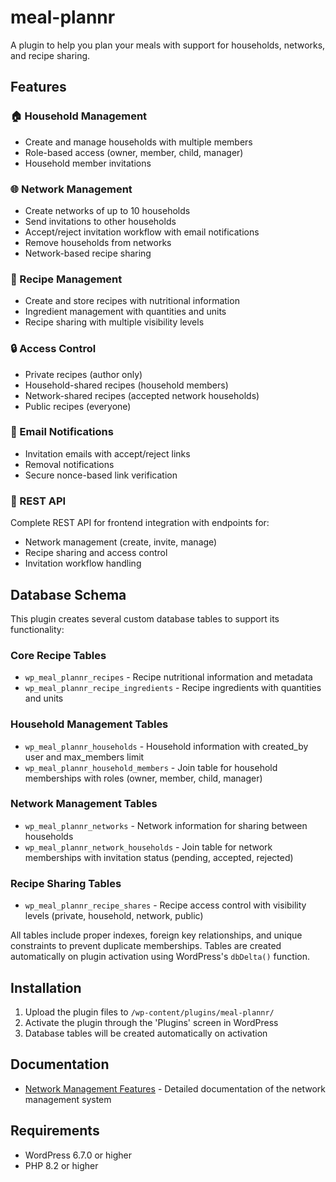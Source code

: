 # meal-plannr

A plugin to help you plan your meals with support for households, networks, and recipe sharing.

## Features

### 🏠 Household Management
- Create and manage households with multiple members
- Role-based access (owner, member, child, manager)
- Household member invitations

### 🌐 Network Management
- Create networks of up to 10 households
- Send invitations to other households
- Accept/reject invitation workflow with email notifications
- Remove households from networks
- Network-based recipe sharing

### 🍳 Recipe Management
- Create and store recipes with nutritional information
- Ingredient management with quantities and units
- Recipe sharing with multiple visibility levels

### 🔒 Access Control
- Private recipes (author only)
- Household-shared recipes (household members)
- Network-shared recipes (accepted network households)
- Public recipes (everyone)

### 📧 Email Notifications
- Invitation emails with accept/reject links
- Removal notifications
- Secure nonce-based link verification

### 🔌 REST API
Complete REST API for frontend integration with endpoints for:
- Network management (create, invite, manage)
- Recipe sharing and access control
- Invitation workflow handling

## Database Schema

This plugin creates several custom database tables to support its functionality:

### Core Recipe Tables

-   `wp_meal_plannr_recipes` - Recipe nutritional information and metadata
-   `wp_meal_plannr_recipe_ingredients` - Recipe ingredients with quantities and units

### Household Management Tables

-   `wp_meal_plannr_households` - Household information with created_by user and max_members limit
-   `wp_meal_plannr_household_members` - Join table for household memberships with roles (owner, member, child, manager)

### Network Management Tables

-   `wp_meal_plannr_networks` - Network information for sharing between households
-   `wp_meal_plannr_network_households` - Join table for network memberships with invitation status (pending, accepted, rejected)

### Recipe Sharing Tables

-   `wp_meal_plannr_recipe_shares` - Recipe access control with visibility levels (private, household, network, public)

All tables include proper indexes, foreign key relationships, and unique constraints to prevent duplicate memberships. Tables are created automatically on plugin activation using WordPress's `dbDelta()` function.

## Installation

1. Upload the plugin files to `/wp-content/plugins/meal-plannr/`
2. Activate the plugin through the 'Plugins' screen in WordPress
3. Database tables will be created automatically on activation

## Documentation

- [Network Management Features](NETWORK_MANAGEMENT.md) - Detailed documentation of the network management system

## Requirements

- WordPress 6.7.0 or higher
- PHP 8.2 or higher
